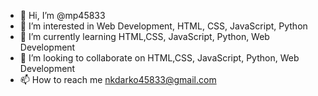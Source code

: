 - 👋 Hi, I’m @mp45833
- 👀 I’m interested in Web Development, HTML, CSS, JavaScript, Python 
- 🌱 I’m currently learning HTML,CSS, JavaScript, Python, Web Development
- 💞️ I’m looking to collaborate on HTML,CSS, JavaScript, Python, Web Development
- 📫 How to reach me nkdarko45833@gmail.com

<!---
mp45833/mp45833 is a ✨ special ✨ repository because its `README.md` (this file) appears on your GitHub profile.
You can click the Preview link to take a look at your changes.
--->
